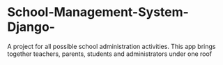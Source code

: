 # School-Management-System-Django-
A project for all possible school administration activities. This app brings together teachers, parents, students and administrators under one roof  
